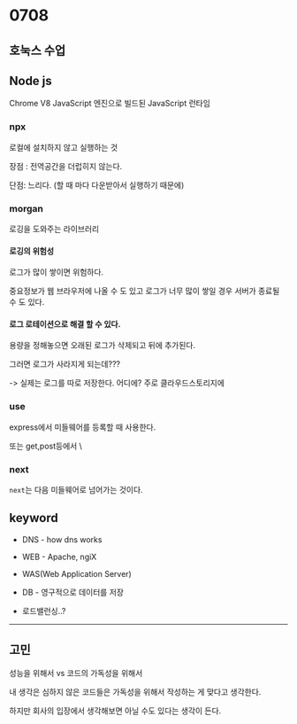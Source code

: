 # 0708

## 호눅스 수업



## Node js

Chrome V8 JavaScript 엔진으로 빌드된 JavaScript 런타임

### npx

로컬에 설치하지 않고 실행하는 것

장점 : 전역공간을 더럽히지 않는다.

단점: 느리다. (할 때 마다 다운받아서 실행하기 때문에)



### morgan

로깅을 도와주는 라이브러리

#### 로깅의 위험성

로그가 많이 쌓이면 위험하다. 

중요정보가 웹 브라우저에 나올 수 도 있고 로그가 너무 많이 쌓일 경우 서버가 종료될 수 도 있다.

#### 로그 로테이션으로 해결 할 수 있다.

용량을 정해놓으면 오래된 로그가 삭제되고 뒤에 추가된다. 

그러면 로그가 사라지게 되는데??? 

-> 실제는 로그를 따로 저장한다. 어디에? 주로 클라우드스토리지에



### use

express에서 미들웨어를 등록할 때 사용한다. 

또는 get,post등에서 \



### next

`next`는 다음 미들웨어로 넘어가는 것이다. 



## keyword

- DNS - how dns works 

- WEB - Apache, ngiX

- WAS(Web Application Server)
- DB - 영구적으로 데이터를 저장
- 로드밸런싱..?



---



## 고민

성능을 위해서 vs 코드의 가독성을 위해서

내 생각은 심하지 않은 코드들은 가독성을 위해서 작성하는 게 맞다고 생각한다. 

하지만 회사의 입장에서 생각해보면 아닐 수도 있다는 생각이 든다. 